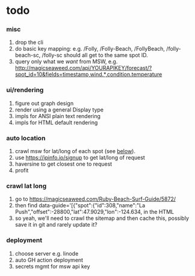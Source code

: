 # todo

### misc
1. drop the cli
1. do basic key mapping: e.g. /Folly, /Folly-Beach, /FollyBeach,
   /folly-beach-sc, /folly-sc should all get to the same spot ID.
1. query only what we _want_ from MSW, e.g.
    http://magicseaweed.com/api/YOURAPIKEY/forecast/?spot_id=10&fields=timestamp,wind.*,condition.temperature

### ui/rendering
1. figure out graph design
1. render using a general Display type
1. impls for ANSI plain text rendering
1. impls for HTML default rendering

### auto location
1. crawl msw for lat/long of each spot (see [below](#crawl-lat-long)).
1. use https://ipinfo.io/signup to get lat/long of request
1. haversine to get closest one to request
1. profit

### crawl lat long
1. go to https://magicseaweed.com/Ruby-Beach-Surf-Guide/5872/
1. then find
      data-guide='[{"spot":{"id":308,"name":"La Push","offset":-28800,"lat":47.9029,"lon":-124.634,
  in the HTML
1. so yeah, we'll need to crawl the sitemap and then cache this, possibly save it in git and
  rarely update it?

### deployment
1. choose server e.g. linode
1. auto GH action deployment
1. secrets mgmt for msw api key
